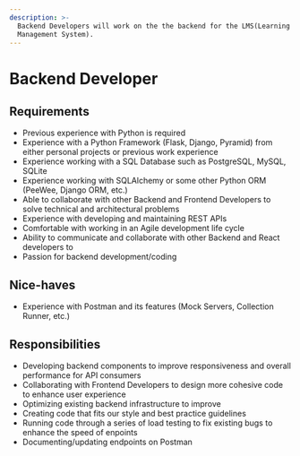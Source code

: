 ```yaml
---
description: >-
  Backend Developers will work on the the backend for the LMS(Learning
  Management System).
---
```


# Backend Developer

## Requirements

* Previous experience with Python is required
* Experience with a Python Framework \(Flask, Django, Pyramid\) from either personal projects or previous work experience
* Experience working with a SQL Database such as PostgreSQL, MySQL, SQLite
* Experience working with SQLAlchemy or some other Python ORM \(PeeWee, Django ORM, etc.\)
* Able to collaborate with other Backend and Frontend Developers to solve technical and architectural problems
* Experience with developing and maintaining REST APIs
* Comfortable with working in an Agile development life cycle
* Ability to communicate and collaborate with other Backend and React developers to 
* Passion for backend development/coding

## Nice-haves

* Experience with Postman and its features \(Mock Servers, Collection Runner, etc.\)

## Responsibilities

* Developing backend components to improve responsiveness and overall performance for API consumers
* Collaborating with Frontend Developers to design more cohesive code to enhance user experience
* Optimizing existing backend infrastructure to improve 
* Creating code that fits our style and best practice guidelines 
* Running code through a series of load testing to fix existing bugs to enhance the speed of enpoints
* Documenting/updating endpoints on Postman

